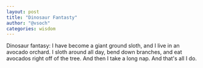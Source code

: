```yaml
---
layout: post
title: "Dinosaur Fantasty"
author: "@vsoch"
categories: wisdom
---
```


Dinosaur fantasy: I have become a giant ground sloth, and I live in an avocado orchard. I sloth around all day, bend down branches, and eat avocados right off of the tree. And then I take a long nap. And that's all I do. 
